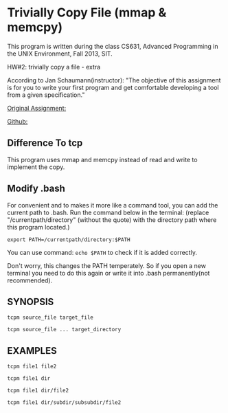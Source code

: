 Trivially Copy File (mmap & memcpy)
=========

This program is written during the class CS631, Advanced Programming 
in the UNIX Environment, Fall 2013, SIT.

HW#2: trivially copy a file - extra

According to Jan Schaumann(instructor): "The objective of this assignment 
is for you to write your first program and get comfortable developing a tool 
from a given specification."

[Original Assignment:](http://www.cs.stevens.edu/~jschauma/631A/f13-hw2.html)

[Github:](https://github.com/jschauma/cs631apue)

Difference To tcp
---------

This program uses mmap and memcpy instead of read and write to implement the copy.

Modify .bash
---------

For convenient and to makes it more like a command tool, you can add
the current path to .bash.
Run the command below in the terminal: (replace "/currentpath/directory"
(without the quote) with the directory path where this program located.)

`export PATH=/currentpath/directory:$PATH`

You can use command:
`echo $PATH`
to check if it is added correctly.

Don't worry, this changes the PATH temperately. So if you open a new terminal
you need to do this again or write it into .bash permanently(not recommended).

SYNOPSIS
---------

`tcpm source_file target_file`

`tcpm source_file ... target_directory`

EXAMPLES
---------

`tcpm file1 file2`

`tcpm file1 dir`

`tcpm file1 dir/file2`

`tcpm file1 dir/subdir/subsubdir/file2`